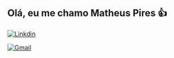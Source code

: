 ## Olá, eu me chamo Matheus Pires 👍


[![Linkdin](https://img.shields.io/badge/LinkedIn-0077B5?style=for-the-badge&logo=linkedin&logoColor=white
)](https://www.linkedin.com/in/matheus-gustavo-da-silva-pires-70b195268/)

[![Gmail](https://img.shields.io/badge/Gmail-D14836?style=for-the-badge&logo=gmail&logoColor=white)](matheusgustavodasilvapires@gmail.com)

